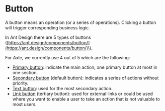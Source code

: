 # Button

A button means an operation \(or a series of operations\). Clicking a button will trigger corresponding business logic.

In Ant Design there are 5 types of buttons \([https://ant.design/components/button/](https://ant.design/components/button/)\). 

For Axle, we currently use 4 out of 5 which are the following:

* [Primary button](primary-button.md): indicate the main action, one primary button at most in one section.
* [Secondary button](secondary-button.md) \(default button\): indicates a series of actions without priority.
* [Text button](text-button.md): used for the most secondary action.
* [Link button](link-button.md) \(tertiary button\): used for external links or could be used where you want to enable a user to take an action that is not valuable to most users.







